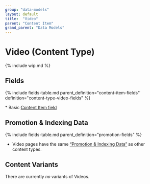 ```yaml
---
group: "data-models"
layout: default
title:  "Video"
parent: "Content Item"
grand_parent: "Data Models"
---
```


# Video (Content Type)

{% include wip.md %}

## Fields

{% include fields-table.md parent_definition="content-item-fields" definition="content-type-video-fields" %}

\* Basic [Content Item field](content-item.md#fields)

## Promotion & Indexing Data

{% include fields-table.md parent_definition="promotion-fields" %}

* Video pages have the same [“Promotion & Indexing Data”](content-item.md#promotion--indexing-data) as other content types.

## Content Variants

There are currently *no* variants of Videos.
